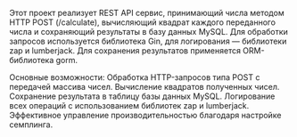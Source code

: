 Этот проект реализует REST API сервис, принимающий числа методом HTTP POST (/calculate), вычисляющий квадрат каждого переданного числа и сохраняющий результаты в базу данных MySQL. Для обработки запросов используется библиотека Gin, для логирования — библиотеки zap и lumberjack. Для сохранения результатов применяется ORM-библиотека gorm.

Основные возможности:
Обработка HTTP-запросов типа POST с передачей массива чисел.
Вычисление квадратов полученных чисел.
Сохранение результата в таблицу базы данных MySQL.
Логирование всех операций с использованием библиотек zap и lumberjack.
Эффективное управление производительностью благодаря настройке семплинга.
